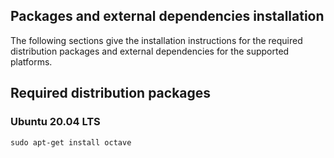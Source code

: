 ## Packages and external dependencies installation

The following sections give the installation instructions for the required distribution packages and external dependencies for the supported platforms.

## Required distribution packages

### Ubuntu 20.04 LTS

```
sudo apt-get install octave
```
